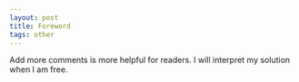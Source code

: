 ```yaml
---
layout: post
title: Foreword
tags: other
---
```


Add more comments is more helpful for readers. I will interpret my solution when I am free.
